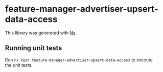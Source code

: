 # feature-manager-advertiser-upsert-data-access

This library was generated with [Nx](https://nx.dev).

## Running unit tests

Run `nx test feature-manager-advertiser-upsert-data-access` to execute the unit tests.
